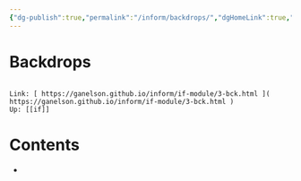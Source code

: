 ```yaml
---
{"dg-publish":true,"permalink":"/inform/backdrops/","dgHomeLink":true,"dgPassFrontmatter":false}
---
```


# Backdrops
```ad-info

Link: [ https://ganelson.github.io/inform/if-module/3-bck.html ]( https://ganelson.github.io/inform/if-module/3-bck.html )
Up: [[if]]
```

# Contents
- 
